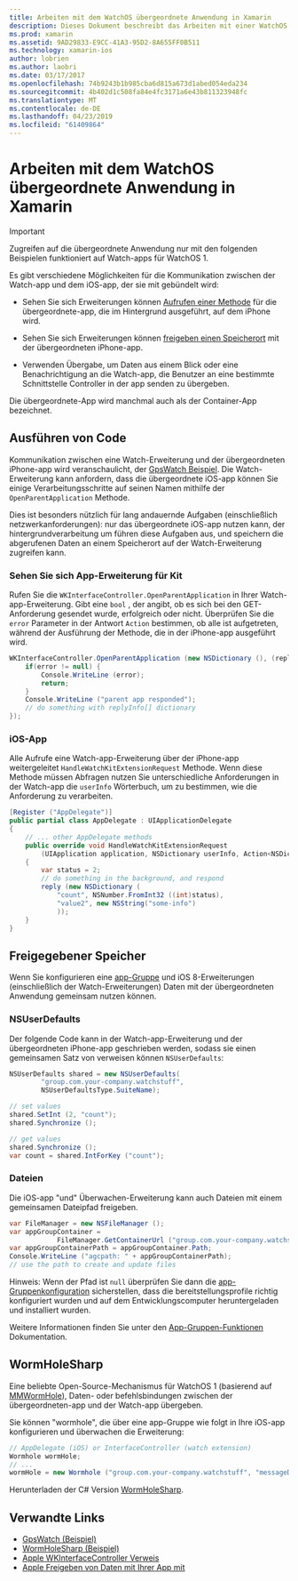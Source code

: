 ```yaml
---
title: Arbeiten mit dem WatchOS übergeordnete Anwendung in Xamarin
description: Dieses Dokument beschreibt das Arbeiten mit einer WatchOS übergeordnete Anwendung in Xamarin. Es wird erläutert, WatchKit-app-Erweiterungen, iOS-apps, freigegebenen Speicher und mehr.
ms.prod: xamarin
ms.assetid: 9AD29833-E9CC-41A3-95D2-8A655FF0B511
ms.technology: xamarin-ios
author: lobrien
ms.author: laobri
ms.date: 03/17/2017
ms.openlocfilehash: 74b9243b1b985cba6d815a673d1abed054eda234
ms.sourcegitcommit: 4b402d1c508fa84e4fc3171a6e43b811323948fc
ms.translationtype: MT
ms.contentlocale: de-DE
ms.lasthandoff: 04/23/2019
ms.locfileid: "61409864"
---
```

# <a name="working-with-the-watchos-parent-application-in-xamarin"></a>Arbeiten mit dem WatchOS übergeordnete Anwendung in Xamarin

> [!IMPORTANT]
> Zugreifen auf die übergeordnete Anwendung nur mit den folgenden Beispielen funktioniert auf Watch-apps für WatchOS 1.


Es gibt verschiedene Möglichkeiten für die Kommunikation zwischen der Watch-app und dem iOS-app, der sie mit gebündelt wird:

- Sehen Sie sich Erweiterungen können [Aufrufen einer Methode](#code) für die übergeordnete-app, die im Hintergrund ausgeführt, auf dem iPhone wird.

- Sehen Sie sich Erweiterungen können [freigeben einen Speicherort](#storage) mit der übergeordneten iPhone-app.

- Verwenden Übergabe, um Daten aus einem Blick oder eine Benachrichtigung an die Watch-app, die Benutzer an eine bestimmte Schnittstelle Controller in der app senden zu übergeben.

Die übergeordnete-App wird manchmal auch als der Container-App bezeichnet.


<a name="code" />

## <a name="run-code"></a>Ausführen von Code

Kommunikation zwischen eine Watch-Erweiterung und der übergeordneten iPhone-app wird veranschaulicht, der [GpsWatch Beispiel](https://developer.xamarin.com/samples/GpsWatch).
Die Watch-Erweiterung kann anfordern, dass die übergeordnete iOS-app können Sie einige Verarbeitungsschritte auf seinen Namen mithilfe der `OpenParentApplication` Methode.

Dies ist besonders nützlich für lang andauernde Aufgaben (einschließlich netzwerkanforderungen): nur das übergeordnete iOS-app nutzen kann, der hintergrundverarbeitung um führen diese Aufgaben aus, und speichern die abgerufenen Daten an einem Speicherort auf der Watch-Erweiterung zugreifen kann.



### <a name="watch-kit-app-extension"></a>Sehen Sie sich App-Erweiterung für Kit

Rufen Sie die `WKInterfaceController.OpenParentApplication` in Ihrer Watch-app-Erweiterung. Gibt eine `bool` , der angibt, ob es sich bei den GET-Anforderung gesendet wurde, erfolgreich oder nicht. Überprüfen Sie die `error` Parameter in der Antwort `Action` bestimmen, ob alle ist aufgetreten, während der Ausführung der Methode, die in der iPhone-app ausgeführt wird.

```csharp
WKInterfaceController.OpenParentApplication (new NSDictionary (), (replyInfo, error) => {
    if(error != null) {
        Console.WriteLine (error);
        return;
    }
    Console.WriteLine ("parent app responded");
    // do something with replyInfo[] dictionary
});
```


### <a name="ios-app"></a>iOS-App

Alle Aufrufe eine Watch-app-Erweiterung über der iPhone-app weitergeleitet `HandleWatchKitExtensionRequest` Methode.
Wenn diese Methode müssen Abfragen nutzen Sie unterschiedliche Anforderungen in der Watch-app die `userInfo` Wörterbuch, um zu bestimmen, wie die Anforderung zu verarbeiten.


```csharp
[Register ("AppDelegate")]
public partial class AppDelegate : UIApplicationDelegate
{
    // ... other AppDelegate methods
    public override void HandleWatchKitExtensionRequest
        (UIApplication application, NSDictionary userInfo, Action<NSDictionary> reply)
    {
        var status = 2;
        // do something in the background, and respond
        reply (new NSDictionary (
            "count", NSNumber.FromInt32 ((int)status),
            "value2", new NSString("some-info")
            ));
    }
}
```


<a name="storage" />

## <a name="shared-storage"></a>Freigegebener Speicher

Wenn Sie konfigurieren eine [app-Gruppe](~/ios/watchos/app-fundamentals/app-groups.md) und iOS 8-Erweiterungen (einschließlich der Watch-Erweiterungen) Daten mit der übergeordneten Anwendung gemeinsam nutzen können.

<a name="nsuserdefaults" />

### <a name="nsuserdefaults"></a>NSUserDefaults

Der folgende Code kann in der Watch-app-Erweiterung und der übergeordneten iPhone-app geschrieben werden, sodass sie einen gemeinsamen Satz von verweisen können `NSUserDefaults`:

```csharp
NSUserDefaults shared = new NSUserDefaults(
        "group.com.your-company.watchstuff",
        NSUserDefaultsType.SuiteName);

// set values
shared.SetInt (2, "count");
shared.Synchronize ();

// get values
shared.Synchronize ();
var count = shared.IntForKey ("count");
```

<a name="files" />

### <a name="files"></a>Dateien

Die iOS-app "und" Überwachen-Erweiterung kann auch Dateien mit einem gemeinsamen Dateipfad freigeben.

```csharp
var FileManager = new NSFileManager ();
var appGroupContainer =
            FileManager.GetContainerUrl ("group.com.your-company.watchstuff");
var appGroupContainerPath = appGroupContainer.Path;
Console.WriteLine ("agcpath: " + appGroupContainerPath);
// use the path to create and update files
```

Hinweis: Wenn der Pfad ist `null` überprüfen Sie dann die [app-Gruppenkonfiguration](~/ios/watchos/app-fundamentals/app-groups.md) sicherstellen, dass die bereitstellungsprofile richtig konfiguriert wurden und auf dem Entwicklungscomputer heruntergeladen und installiert wurden.

Weitere Informationen finden Sie unter den [App-Gruppen-Funktionen](~/ios/deploy-test/provisioning/capabilities/app-groups-capabilities.md) Dokumentation.

## <a name="wormholesharp"></a>WormHoleSharp

Eine beliebte Open-Source-Mechanismus für WatchOS 1 (basierend auf [MMWormHole](https://github.com/mutualmobile/MMWormhole)), Daten- oder befehlsbindungen zwischen der übergeordneten-app und der Watch-app übergeben.

Sie können "wormhole", die über eine app-Gruppe wie folgt in Ihre iOS-app konfigurieren und überwachen die Erweiterung:

```csharp
// AppDelegate (iOS) or InterfaceController (watch extension)
Wormhole wormHole;
// ...
wormHole = new Wormhole ("group.com.your-company.watchstuff", "messageDir");
```

Herunterladen der C# Version [WormHoleSharp](https://github.com/Clancey/WormHoleSharp).



## <a name="related-links"></a>Verwandte Links

- [GpsWatch (Beispiel)](https://developer.xamarin.com/samples/monotouch/watchOS/WatchKitCatalog/)
- [WormHoleSharp (Beispiel)](https://github.com/Clancey/WormHoleSharp)
- [Apple WKInterfaceController Verweis](https://developer.apple.com/library/prerelease/ios/documentation/WatchKit/Reference/WKInterfaceController_class/index.html#//apple_ref/occ/clm/WKInterfaceController/openParentApplication:reply:)
- [Apple Freigeben von Daten mit Ihrer App mit](https://developer.apple.com/library/ios/documentation/General/Conceptual/ExtensibilityPG/ExtensionScenarios.html)
